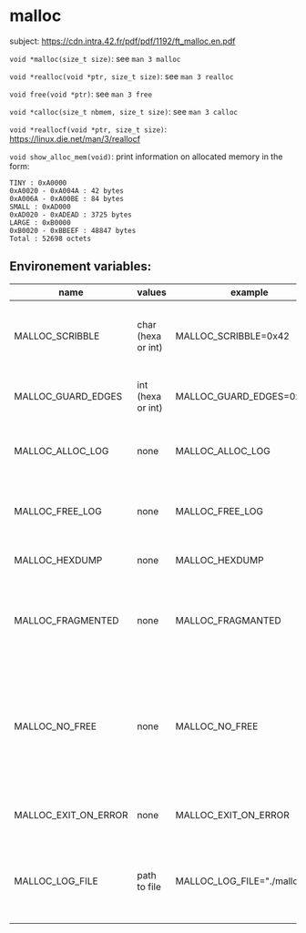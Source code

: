 # malloc

subject: https://cdn.intra.42.fr/pdf/pdf/1192/ft_malloc.en.pdf

``void *malloc(size_t size)``: see ``man 3 malloc``

``void *realloc(void *ptr, size_t size)``: see ``man 3 realloc``

``void free(void *ptr)``: see ``man 3 free``

``void *calloc(size_t nbmem, size_t size)``: see ``man 3 calloc``

``void *reallocf(void *ptr, size_t size)``: https://linux.die.net/man/3/reallocf

``void show_alloc_mem(void)``: print information on allocated memory in the form:
```
TINY : 0xA0000
0xA0020 - 0xA004A : 42 bytes
0xA006A - 0xA00BE : 84 bytes
SMALL : 0xAD000
0xAD020 - 0xADEAD : 3725 bytes
LARGE : 0xB0000
0xB0020 - 0xBBEEF : 48847 bytes
Total : 52698 octets
```

## Environement variables:
|name              |values              |example                        |implemented|description                                        |
|--------------------|------------------|-------------------------------|-----------|---------------------------------------------------|
|MALLOC_SCRIBBLE     |char (hexa or int)|MALLOC_SCRIBBLE=0x42           |no         |use scribble as default value to apply to free data, usefull to see accessed then freed data|
|MALLOC_GUARD_EDGES  |int (hexa or int) |MALLOC_GUARD_EDGES=0x10        |yes        |add bytes before and after allocated data as a protection against overflow|
|MALLOC_ALLOC_LOG    |none              |MALLOC_ALLOC_LOG               |no         |print additional information in stdout on alloc or reallocation of memory|
|MALLOC_FREE_LOG     |none              |MALLOC_FREE_LOG                |no         |print additional information in stdout on free or reallocation of memory|
|MALLOC_HEXDUMP      |none              |MALLOC_HEXDUMP                 |no         |change the default behavior of show_alloc_mem()|
|MALLOC_FRAGMENTED   |none              |MALLOC_FRAGMANTED              |no         |do not apply a defragmentation on freed memory, might increase the page mapping, used for debbuging purpose only|
|MALLOC_NO_FREE      |none              |MALLOC_NO_FREE                 |no         |do not set as free freed memory, increase drastically the page mapping, used for debbuging purpose only, free is still simulated, so if combined with log/invalid pointer it will output informations|
|MALLOC_EXIT_ON_ERROR|none              |MALLOC_EXIT_ON_ERROR           |no         |explicit, will exit on any error and will force a log of the error|
|MALLOC_LOG_FILE     |path to file      |MALLOC_LOG_FILE="./malloc.log" |no         |will output all log information in the file located at $MALLOC_LOG_FILE location (in append mode) instead of stderr|
